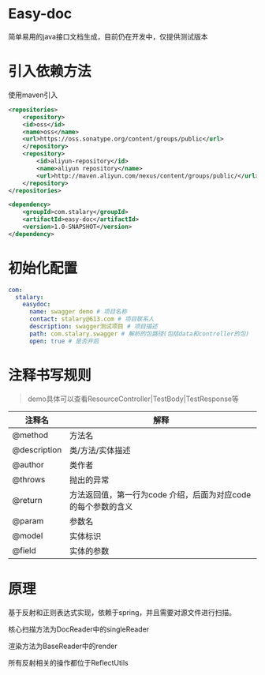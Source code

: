 # Easy-doc
简单易用的java接口文档生成，目前仍在开发中，仅提供测试版本

# 引入依赖方法
使用maven引入
```xml
<repositories>
    <repository>
	<id>oss</id>
	<name>oss</name>
	<url>https://oss.sonatype.org/content/groups/public</url>
    </repository>
    <repository>
        <id>aliyun-repository</id>
        <name>aliyun repository</name>
        <url>http://maven.aliyun.com/nexus/content/groups/public/</url>
    </repository>
</repositories>

<dependency>
    <groupId>com.stalary</groupId>
    <artifactId>easy-doc</artifactId>
    <version>1.0-SNAPSHOT</version>
</dependency>
```

# 初始化配置
```yml
com:
  stalary:
    easydoc:
      name: swagger demo # 项目名称
      contact: stalary@613.com # 项目联系人
      description: swagger测试项目 # 项目描述
      path: com.stalary.swagger # 解析的包路径(包括data和controller的包)
      open: true # 是否开启
```

# 注释书写规则

> demo具体可以查看ResourceController|TestBody|TestResponse等

注释名 | 解释
--- | ---
@method | 方法名   
@description | 类/方法/实体描述
@author | 类作者
@throws | 抛出的异常
@return | 方法返回值，第一行为code 介绍，后面为对应code的每个参数的含义
@param | 参数名
@model | 实体标识
@field | 实体的参数

# 原理
基于反射和正则表达式实现，依赖于spring，并且需要对源文件进行扫描。

核心扫描方法为DocReader中的singleReader

渲染方法为BaseReader中的render

所有反射相关的操作都位于ReflectUtils